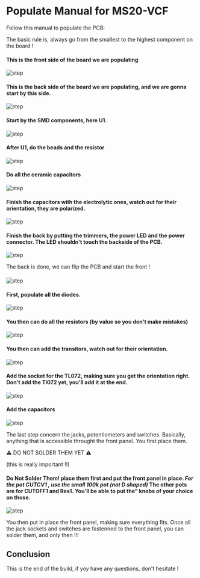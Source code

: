 # Populate Manual for MS20-VCF

Follow this manual to populate the PCB: 

The basic rule is, always go from the smallest to the highest component on the board !


####  This is the front side of the board we are populating

![step](img/populating_1.png)

####  This is the back side of the board we are populating, and we are gonna start by this side.

![step](img/populating_2.png)

####  Start by the SMD components, here U1. 

![step](img/populating_3.png)

####  After U1, do the beads and the resistor

![step](img/populating_4.png)

####  Do all the ceramic capacitors

![step](img/populating_5.png)

####  Finish the capacitors with the electrolytic ones, watch out for their orientation, they are polarized.

![step](img/populating_6.png)

####  Finish the back by putting the trimmers, the power LED and the power connector. The LED shouldn't touch the backside of the PCB. 

![step](img/populating_7.png)

The back is done, we can flip the PCB and start the front !


#### 

![step](img/populating_8.png)

####  First, populate all the diodes.

![step](img/populating_9.png)

####  You then can do all the resistors (by value so you don't make mistakes)

![step](img/populating_10.png)

####  You then can add the transitors, watch out for their orientation.

![step](img/populating_11.png)

####  Add the socket for the TL072, making sure you get the orientation right. Don't add the Tl072 yet, you'll add it at the end. 

![step](img/populating_12.png)

####  Add the capacitors

![step](img/populating_13.png)

The last step concern the jacks, potentiometers and switches. Basically, anything that is accessible throught the front panel. You first place them.

:warning: DO NOT SOLDER THEM YET :warning:

(this is really important !!)


####  Do Not Solder Them! place them first and put the front panel in place. _For the pot __CUTCV1__ , use the small 100k pot (not D shaped)_  The other pots are for CUTOFF1 and Res1. You'll be able to put the" knobs of your choice on those.

![step](img/populating_14.png)

You then put in place the front panel, making sure everything fits. Once all the jack sockets and switches are fastenned to the front panel, you can solder them, and only then !!!

## Conclusion

This is the end of the build, if yoy have any questions, don't hesitate !


